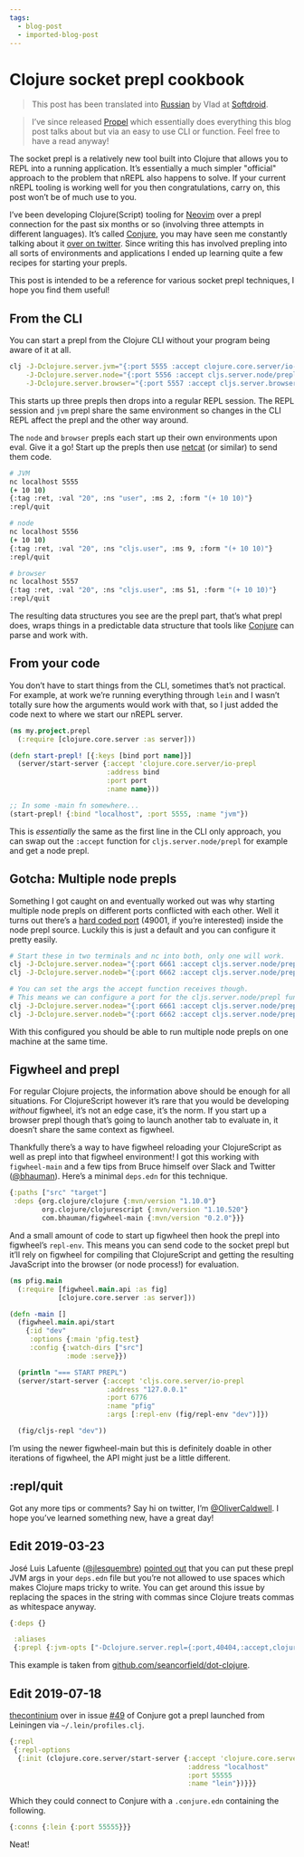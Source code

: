 ```yaml
---
tags:
  - blog-post
  - imported-blog-post
---
```

# Clojure socket prepl cookbook

> This post has been translated into [Russian](https://web.archive.org/web/20201028075024/http://softdroid.net/povarennaya-kniga-clojure-socket-prepl) by Vlad at [Softdroid](https://web.archive.org/web/20201024055921/https://softdroid.net/).

> I’ve since released [Propel](https://github.com/Olical/propel) which essentially does everything this blog post talks about but via an easy to use CLI or function.
> Feel free to have a read anyway!

The socket prepl is a relatively new tool built into Clojure that allows you to REPL into a running application.
It’s essentially a much simpler "official" approach to the problem that nREPL also happens to solve.
If your current nREPL tooling is working well for you then congratulations, carry on, this post won’t be of much use to you.

I’ve been developing Clojure(Script) tooling for [Neovim](https://neovim.io/) over a prepl connection for the past six months or so (involving three attempts in different languages).
It’s called [Conjure](https://github.com/Olical/conjure), you may have seen me constantly talking about it [over on twitter](https://twitter.com/OliverCaldwell).
Since writing this has involved prepling into all sorts of environments and applications I ended up learning quite a few recipes for starting your prepls.

This post is intended to be a reference for various socket prepl techniques, I hope you find them useful!

## From the CLI

You can start a prepl from the Clojure CLI without your program being aware of it at all.

```bash
clj -J-Dclojure.server.jvm="{:port 5555 :accept clojure.core.server/io-prepl}" \
    -J-Dclojure.server.node="{:port 5556 :accept cljs.server.node/prepl}" \
    -J-Dclojure.server.browser="{:port 5557 :accept cljs.server.browser/prepl}"
```

This starts up three prepls then drops into a regular REPL session.
The REPL session and `jvm` prepl share the same environment so changes in the CLI REPL affect the prepl and the other way around.

The `node` and `browser` prepls each start up their own environments upon eval.
Give it a go!
Start up the prepls then use [netcat](https://en.wikipedia.org/wiki/Netcat) (or similar) to send them code.

```bash
# JVM
nc localhost 5555
(+ 10 10)
{:tag :ret, :val "20", :ns "user", :ms 2, :form "(+ 10 10)"}
:repl/quit

# node
nc localhost 5556
(+ 10 10)
{:tag :ret, :val "20", :ns "cljs.user", :ms 9, :form "(+ 10 10)"}
:repl/quit

# browser
nc localhost 5557
{:tag :ret, :val "20", :ns "cljs.user", :ms 51, :form "(+ 10 10)"}
:repl/quit
```

The resulting data structures you see are the prepl part, that’s what prepl does, wraps things in a predictable data structure that tools like [Conjure](https://github.com/Olical/conjure) can parse and work with.

## From your code

You don’t have to start things from the CLI, sometimes that’s not practical.
For example, at work we’re running everything through `lein` and I wasn’t totally sure how the arguments would work with that, so I just added the code next to where we start our nREPL server.

```clojure
(ns my.project.prepl
  (:require [clojure.core.server :as server]))

(defn start-prepl! [{:keys [bind port name]}]
  (server/start-server {:accept 'clojure.core.server/io-prepl
                        :address bind
                        :port port
                        :name name}))

;; In some -main fn somewhere...
(start-prepl! {:bind "localhost", :port 5555, :name "jvm"})
```

This is _essentially_ the same as the first line in the CLI only approach, you can swap out the `:accept` function for `cljs.server.node/prepl` for example and get a node prepl.

## Gotcha: Multiple node prepls

Something I got caught on and eventually worked out was why starting multiple node prepls on different ports conflicted with each other.
Well it turns out there’s a [hard coded port](https://github.com/clojure/clojurescript/blob/230e46aee2c9b76e426e85865ab8930c4c26e14f/src/main/clojure/cljs/server/node.clj#L27) (49001, if you’re interested) inside the node prepl source.
Luckily this is just a default and you can configure it pretty easily.

```bash
# Start these in two terminals and nc into both, only one will work.
clj -J-Dclojure.server.nodea="{:port 6661 :accept cljs.server.node/prepl}"
clj -J-Dclojure.server.nodeb="{:port 6662 :accept cljs.server.node/prepl}"

# You can set the args the accept function receives though.
# This means we can configure a port for the cljs.server.node/prepl function.
clj -J-Dclojure.server.nodea="{:port 6661 :accept cljs.server.node/prepl}"
clj -J-Dclojure.server.nodeb="{:port 6662 :accept cljs.server.node/prepl, :args [{:env-opts {:port 48000}}]}"
```

With this configured you should be able to run multiple node prepls on one machine at the same time.

## Figwheel and prepl

For regular Clojure projects, the information above should be enough for all situations.
For ClojureScript however it’s rare that you would be developing _without_ figwheel, it’s not an edge case, it’s the norm.
If you start up a browser prepl though that’s going to launch another tab to evaluate in, it doesn’t share the same context as figwheel.

Thankfully there’s a way to have figwheel reloading your ClojureScript as well as prepl into that figwheel environment!
I got this working with `figwheel-main` and a few tips from Bruce himself over Slack and Twitter ([@bhauman](https://twitter.com/bhauman)).
Here’s a minimal `deps.edn` for this technique.

```clojure
{:paths ["src" "target"]
 :deps {org.clojure/clojure {:mvn/version "1.10.0"}
        org.clojure/clojurescript {:mvn/version "1.10.520"}
        com.bhauman/figwheel-main {:mvn/version "0.2.0"}}}
```

And a small amount of code to start up figwheel then hook the prepl into figwheel’s `repl-env`.
This means you can send code to the socket prepl but it’ll rely on figwheel for compiling that ClojureScript and getting the resulting JavaScript into the browser (or node process!) for evaluation.

```clojure
(ns pfig.main
  (:require [figwheel.main.api :as fig]
            [clojure.core.server :as server]))

(defn -main []
  (figwheel.main.api/start
    {:id "dev"
     :options {:main 'pfig.test}
     :config {:watch-dirs ["src"]
              :mode :serve}})

  (println "=== START PREPL")
  (server/start-server {:accept 'cljs.core.server/io-prepl
                        :address "127.0.0.1"
                        :port 6776
                        :name "pfig"
                        :args [:repl-env (fig/repl-env "dev")]})

  (fig/cljs-repl "dev"))
```

I’m using the newer figwheel-main but this is definitely doable in other iterations of figwheel, the API might just be a little different.

## :repl/quit

Got any more tips or comments?
Say hi on twitter, I’m [@OliverCaldwell](https://twitter.com/OliverCaldwell).
I hope you’ve learned something new, have a great day!

## Edit 2019-03-23

José Luis Lafuente ([@jlesquembre](https://twitter.com/jlesquembre)) [pointed out](https://twitter.com/jlesquembre/status/1109461402069225472) that you can put these prepl JVM args in your `deps.edn` file but you’re not allowed to use spaces which makes Clojure maps tricky to write.
You can get around this issue by replacing the spaces in the string with commas since Clojure treats commas as whitespace anyway.

```clojure
{:deps {}

 :aliases
 {:prepl {:jvm-opts ["-Dclojure.server.repl={:port,40404,:accept,clojure.core.server/io-prepl}"]}}}
```

This example is taken from [github.com/seancorfield/dot-clojure](https://github.com/seancorfield/dot-clojure/blob/c4a98f4a62b3caba92b1cd05b897eadad80e4a07/deps.edn#L55-L56).

## Edit 2019-07-18

[thecontinium](https://github.com/thecontinium) over in issue [#49](https://github.com/Olical/conjure/issues/49) of Conjure got a prepl launched from Leiningen via `~/.lein/profiles.clj`.

```clojure
{:repl
 {:repl-options
  {:init (clojure.core.server/start-server {:accept 'clojure.core.server/io-prepl
                                            :address "localhost"
                                            :port 55555
                                            :name "lein"})}}}
```

Which they could connect to Conjure with a `.conjure.edn` containing the following.

```clojure
{:conns {:lein {:port 55555}}}
```

Neat!
